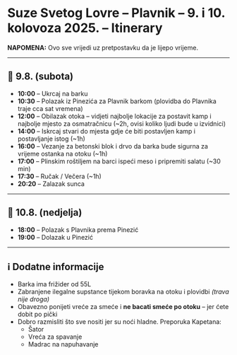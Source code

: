 # Suze Svetog Lovre – Plavnik – 9. i 10. kolovoza 2025. – Itinerary

**NAPOMENA:** Ovo sve vrijedi uz pretpostavku da je lijepo vrijeme.

---

## 📅 9.8. (subota)

- **10:00** – Ukrcaj na barku  
- **10:30** – Polazak iz Pinezića za Plavnik barkom (plovidba do Plavnika traje cca sat vremena)  
- **12:00** – Obilazak otoka – vidjeti najbolje lokacije za postavit kamp i najbolje mjesto za osmatračnicu (~2h, ovisi koliko ljudi bude u izvidnici)  
- **14:00** – Iskrcaj stvari do mjesta gdje će biti postavljen kamp i postavljanje istog (~1h)  
- **16:00** – Vezanje za betonski blok i drvo da barka bude sigurna za vrijeme ostanka na otoku (~1h)  
- **17:00** – Plinskim roštiljem na barci ispeći meso i pripremiti salatu (~30 min)  
- **17:30** – Ručak / Večera (~1h)  
- **20:20** – Zalazak sunca  

---

## 📅 10.8. (nedjelja)

- **18:00** – Polazak s Plavnika prema Pinezić  
- **19:00** – Dolazak u Pinezić  

---

## ℹ️ Dodatne informacije

- Barka ima frižider od 55L  
- Zabranjene ilegalne supstance tijekom boravka na otoku i plovidbi *(trava nije droga)*  
- Obavezno ponijeti vreće za smeće i **ne bacati smeće po otoku** – jer ćete dobit po pički  
- Dobro razmisliti što sve nositi jer su noći hladne. Preporuka Kapetana:
  - Šator  
  - Vreća za spavanje  
  - Madrac na napuhavanje  
